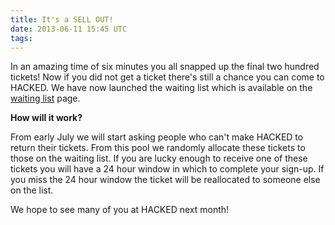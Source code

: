 ```yaml
---
title: It's a SELL OUT!
date: 2013-06-11 15:45 UTC
tags:
---
```


In an amazing time of six minutes you all snapped up the final two hundred tickets! Now if you did not get a ticket there's 
still a chance you can come to HACKED. We have now launched the waiting list which is available on the <a href="/waitinglist">waiting list</a> page.

**How will it work?**

From early July we will start asking people who can't make HACKED to return their tickets. From this pool we randomly allocate these tickets to those on the waiting list. If you are lucky enough to receive one of these tickets you will have a 24 hour window in which to complete your sign-up. If you miss the 24 hour window the ticket will be reallocated to someone else on the list.

We hope to see many of you at HACKED next month!
